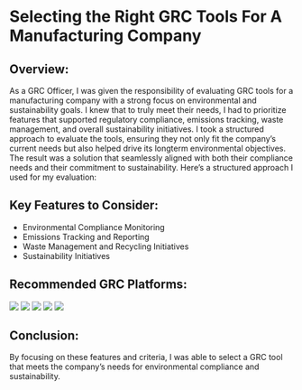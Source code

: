 # Selecting the Right GRC Tools For A Manufacturing Company

<h2>Overview:</h2>
As a GRC Officer, I was given the responsibility of evaluating GRC tools for a manufacturing company with a strong focus on environmental and sustainability goals. I knew that to truly meet their needs, I had to prioritize features that supported regulatory compliance, emissions tracking, waste management, and overall sustainability initiatives. I took a structured approach to evaluate the tools, ensuring they not only fit the company’s current needs but also helped drive its longterm environmental objectives. The result was a solution that seamlessly aligned with both their compliance needs and their commitment to sustainability. Here’s a structured approach I used for my evaluation: 
<br />


<h2>Key Features to Consider:</h2>

- Environmental Compliance Monitoring
- Emissions Tracking and Reporting
- Waste Management and Recycling Initiatives
- Sustainability Initiatives

<h2>Recommended GRC Platforms:</h2>

<img src="https://img.shields.io/badge/-Enablon-000000?&style=for-the-badge&logo=Enablon&logoColor=white" /> <img src="https://img.shields.io/badge/-Sphera-808080?&style=for-the-badge&logo=Sphera&logoColor=white" /> <img src="https://img.shields.io/badge/-Quentic-4B0082?&style=for-the-badge&logo=Quentic&logoColor=white" /> <img src="https://img.shields.io/badge/-Intelex-8A2BE2?&style=for-the-badge&logo=Intelex&logoColor=white" /> <img src="https://img.shields.io/badge/-EcoOnline-FF0000?&style=for-the-badge&logo=EcoOnline&logoColor=white" />




<h2>Conclusion:</h2>

By focusing on these features and criteria, I was able to select a GRC tool that meets the company’s needs for environmental compliance and sustainability.

